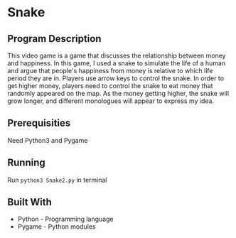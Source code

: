 # Snake

## Program Description

This video game is a game that discusses the relationship between 
money and happiness. In this game, I used a snake to simulate the
life of a human and argue that people's happiness from money is 
relative to which life period they are in. Players use arrow keys 
to control the snake. In order to get higher money, players need 
to control the snake to eat money that randomly appeared on the map. 
As the money getting higher, the snake will grow longer, and different 
monologues will appear to express my idea.

## Prerequisities

Need Python3 and Pygame

## Running

Run `python3 Snake2.py` in terminal

## Built With

* Python - Programming language
* Pygame - Python modules